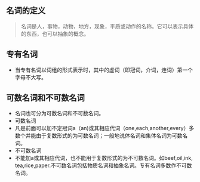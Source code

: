 ## 名词的定义  
  > 名词是人，事物，动物，地方，现象，平质或动作的名称。它可以表示具体的东西，也可以抽象的概念。  
## 专有名词  
  + 当专有名词以词组的形式表示时，其中的虚词（即冠词，介词，连词）第一个字母不大写。  
## 可数名词和不可数名词  
  + 名词也可分为可数名词和不可数名词。  
  + 可数名词  
  + 凡是前面可以加不定冠词a（an)或其相应代词（one,each,another,every）多数个并能由于复数形式的为可数名词；一般地说体名词和集体名词为可数名词。  
  + 不可数名词  
  + 不能加a或其相应代词，也不能用于复数形式的为不可数名词。如beef,oil,ink, tea,rice,paper.不可数名词包括物质名词和抽象名词。专有名词多数作不可数名词。  
   
   
   
   
   
   
   
   
   
   
   
